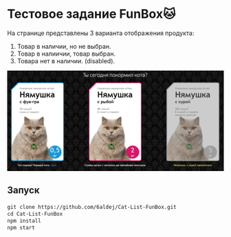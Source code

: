 # Тестовое задание FunBox🐱

На странице представлены 3 варианта отображения продукта:

1. Товар в наличии, но не выбран.
2. Товар в налиичии, товар выбран.
3. Товара нет в наличии. (disabled).

![Image alt](https://github.com/6aldej/ImagesForProjects/blob/master/funbox/other.png)

## Запуск

    git clone https://github.com/6aldej/Cat-List-FunBox.git
    cd Cat-List-FunBox
    npm install
    npm start


